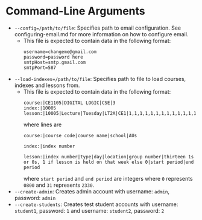 # Command-Line Arguments

- `--config=/path/to/file`: Specifies path to email configuration. See configuring-email.md for more information on how to configure email.
  - This file is expected to contain data in the following format:
    ```
    username=changeme@gmail.com
    password=password here
    smtpHost=smtp.gmail.com
    smtpPort=587
    ```
- `--load-indexes=/path/to/file`: Specifies path to file to load courses, indexes and lessons from.
  - This file is expected to contain data in the following format:
    ```
    course:|CE1105|DIGITAL LOGIC|CSE|3
    index:|10005
    lesson:|10005|Lecture|Tuesday|LT2A|CE1|1,1,1,1,1,1,1,1,1,1,1,1,1|11|13
    ```
    where lines are
    ```
    course:|course code|course name|school|AUs
    ```
    ```
    index:|index number
    ```
    ```
    lesson:|index number|type|day|location|group number|thirteen 1s or 0s, 1 if lesson is held on that week else 0|start period|end period
    ```
     where `start period` and `end period` are integers where `0` represents `0800` and `31` represents `2330`.
- `--create-admin`: Creates admin account with username: `admin`, password: `admin`
- `--create-students`: Creates test student accounts with username: `student1`, password: `1` and username: `student2`, password: `2`

